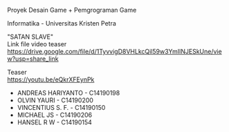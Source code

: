 Proyek Desain Game + Pemgrograman Game </br>

Informatika - Universitas Kristen Petra </br>

"SATAN SLAVE" </br>
 Link file video teaser </br>
 https://drive.google.com/file/d/1TyvvigD8VHLkcQil59w3YmIlNJESkUne/view?usp=share_link </br>
 
Teaser </br>
https://youtu.be/eQkrXFEynPk </br>

- ANDREAS HARIYANTO - C14190198 </br>
- OLVIN YAURI - C14190200 </br>
- VINCENTIUS S. F. - C14190150 </br>
- MICHAEL JS - C14190206 </br>
- HANSEL R W - C14190154 </br>
 


